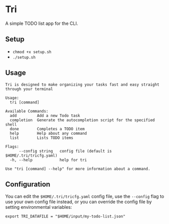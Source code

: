 # Tri

A simple TODO list app for the CLI.

## Setup

- `chmod +x setup.sh`
- `./setup.sh`

## Usage

```text
Tri is designed to make organizing your tasks fast and easy straight through your terminal

Usage:
  tri [command]

Available Commands:
  add         Add a new Todo task
  completion  Generate the autocompletion script for the specified shell
  done        Completes a TODO item
  help        Help about any command
  list        Lists TODO items

Flags:
      --config string   config file (default is $HOME/.tri/tricfg.yaml)
  -h, --help            help for tri

Use "tri [command] --help" for more information about a command.
```

## Configuration

You can edit the `$HOME/.tri/tricfg.yaml` config file, use the `--config` flag to use your own
config file instead, or you can override the config file by setting environmental variables:

`export TRI_DATAFILE = "$HOME/input/my-todo-list.json"`

